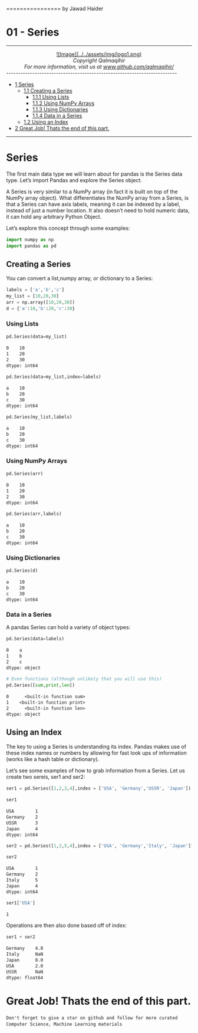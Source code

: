 ================
by Jawad Haider
# **01 - Series**
------------------------------------------------------------------------
<center>
<a href=''>![Image](../../assets/img/logo1.png)</a>
</center>
<center>
<em>Copyright Qalmaqihir</em>
</center>
<center>
<em>For more information, visit us at
<a href='http://www.github.com/qalmaqihir/'>www.github.com/qalmaqihir/</a></em>
</center>
------------------------------------------------------------------------

- <a href="#series" id="toc-series"><span
  class="toc-section-number">1</span> Series</a>
  - <a href="#creating-a-series" id="toc-creating-a-series"><span
    class="toc-section-number">1.1</span> Creating a Series</a>
    - <a href="#using-lists" id="toc-using-lists"><span
      class="toc-section-number">1.1.1</span> Using Lists</a>
    - <a href="#using-numpy-arrays" id="toc-using-numpy-arrays"><span
      class="toc-section-number">1.1.2</span> Using NumPy Arrays</a>
    - <a href="#using-dictionaries" id="toc-using-dictionaries"><span
      class="toc-section-number">1.1.3</span> Using Dictionaries</a>
    - <a href="#data-in-a-series" id="toc-data-in-a-series"><span
      class="toc-section-number">1.1.4</span> Data in a Series</a>
  - <a href="#using-an-index" id="toc-using-an-index"><span
    class="toc-section-number">1.2</span> Using an Index</a>
- <a href="#great-job-thats-the-end-of-this-part."
  id="toc-great-job-thats-the-end-of-this-part."><span
  class="toc-section-number">2</span> Great Job! Thats the end of this
  part.</a>

------------------------------------------------------------------------

# Series

The first main data type we will learn about for pandas is the Series
data type. Let’s import Pandas and explore the Series object.

A Series is very similar to a NumPy array (in fact it is built on top of
the NumPy array object). What differentiates the NumPy array from a
Series, is that a Series can have axis labels, meaning it can be indexed
by a label, instead of just a number location. It also doesn’t need to
hold numeric data, it can hold any arbitrary Python Object.

Let’s explore this concept through some examples:

``` python
import numpy as np
import pandas as pd
```

## Creating a Series

You can convert a list,numpy array, or dictionary to a Series:

``` python
labels = ['a','b','c']
my_list = [10,20,30]
arr = np.array([10,20,30])
d = {'a':10,'b':20,'c':30}
```

### Using Lists

``` python
pd.Series(data=my_list)
```

    0    10
    1    20
    2    30
    dtype: int64

``` python
pd.Series(data=my_list,index=labels)
```

    a    10
    b    20
    c    30
    dtype: int64

``` python
pd.Series(my_list,labels)
```

    a    10
    b    20
    c    30
    dtype: int64

### Using NumPy Arrays

``` python
pd.Series(arr)
```

    0    10
    1    20
    2    30
    dtype: int64

``` python
pd.Series(arr,labels)
```

    a    10
    b    20
    c    30
    dtype: int64

### Using Dictionaries

``` python
pd.Series(d)
```

    a    10
    b    20
    c    30
    dtype: int64

### Data in a Series

A pandas Series can hold a variety of object types:

``` python
pd.Series(data=labels)
```

    0    a
    1    b
    2    c
    dtype: object

``` python
# Even functions (although unlikely that you will use this)
pd.Series([sum,print,len])
```

    0      <built-in function sum>
    1    <built-in function print>
    2      <built-in function len>
    dtype: object

## Using an Index

The key to using a Series is understanding its index. Pandas makes use
of these index names or numbers by allowing for fast look ups of
information (works like a hash table or dictionary).

Let’s see some examples of how to grab information from a Series. Let us
create two sereis, ser1 and ser2:

``` python
ser1 = pd.Series([1,2,3,4],index = ['USA', 'Germany','USSR', 'Japan'])                                   
```

``` python
ser1
```

    USA        1
    Germany    2
    USSR       3
    Japan      4
    dtype: int64

``` python
ser2 = pd.Series([1,2,5,4],index = ['USA', 'Germany','Italy', 'Japan'])                                   
```

``` python
ser2
```

    USA        1
    Germany    2
    Italy      5
    Japan      4
    dtype: int64

``` python
ser1['USA']
```

    1

Operations are then also done based off of index:

``` python
ser1 + ser2
```

    Germany    4.0
    Italy      NaN
    Japan      8.0
    USA        2.0
    USSR       NaN
    dtype: float64

# Great Job! Thats the end of this part.

`Don't forget to give a star on github and follow for more curated Computer Science, Machine Learning materials`
